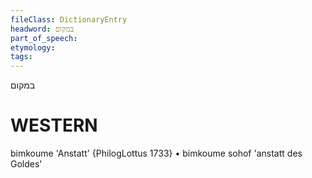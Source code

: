 ```yaml
---
fileClass: DictionaryEntry
headword: במקום
part_of_speech: 
etymology: 
tags: 
---
```

במקום

WESTERN
========

bimkoume 'Anstatt' {PhilogLottus 1733}
	•	bimkoume sohof 'anstatt des Goldes'